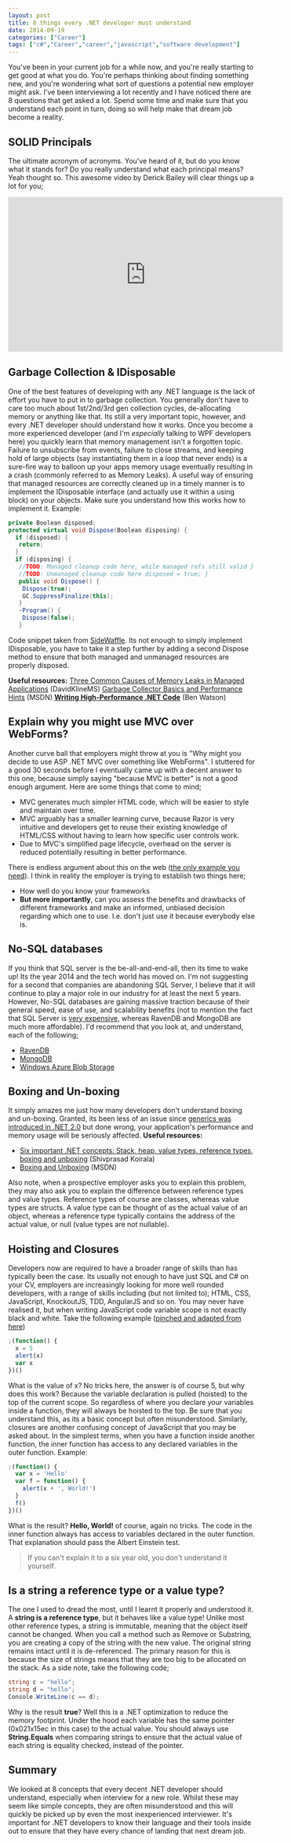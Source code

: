```yaml
---
layout: post
title: 8 things every .NET developer must understand
date: 2014-09-19
categories: ["Career"]
tags: ["c#","Career","career","javascript","software development"]
---
```


You've been in your current job for a while now, and you're really starting to get good at what you do. You're perhaps thinking about finding something new, and you're wondering what sort of questions a potential new employer might ask. I've been interviewing a lot recently and I have noticed there are 8 questions that get asked a lot. Spend some time and make sure that you understand each point in turn, doing so will help make that dream job become a reality.

## SOLID Principals

The ultimate acronym of acronyms. You've heard of it, but do you know what it stands for? Do you really understand what each principal means? Yeah thought so. This awesome video by Derick Bailey will clear things up a lot for you;

<iframe width="560" height="315" src="https://www.youtube.com/embed/TAVn7s-kO9o" frameborder="0" allow="autoplay; encrypted-media" allowfullscreen></iframe>

## Garbage Collection & IDisposable

One of the best features of developing with any .NET language is the lack of effort you have to put in to garbage collection. You generally don't have to care too much about 1st/2nd/3rd gen collection cycles, de-allocating memory or anything like that. Its still a very important topic, however, and every .NET developer should understand how it works. Once you become a more experienced developer (and I'm _especially_ talking to WPF developers here) you quickly learn that memory management isn't a forgotten topic. Failure to unsubscribe from events, failure to close streams, and keeping hold of large objects (say instantiating them in a loop that never ends) is a sure-fire way to balloon up your apps memory usage eventually resulting in a crash (commonly referred to as Memory Leaks). A useful way of ensuring that managed resources are correctly cleaned up in a timely manner is to implement the IDisposable interface (and actually use it within a using block) on your objects. Make sure you understand how this works how to implement it. Example:

```csharp
private Boolean disposed;
protected virtual void Dispose(Boolean disposing) {
  if (disposed) {
   return;
  }
  if (disposing) {
   //TODO: Managed cleanup code here, while managed refs still valid }
   //TODO: Unmanaged cleanup code here disposed = true; }
   public void Dispose() {
    Dispose(true);
    GC.SuppressFinalize(this);
   }
   ~Program() {
    Dispose(false);
   }
```

Code snippet taken from [SideWaffle](http://sidewaffle.com/). Its not enough to simply implement IDisposable, you have to take it a step further by adding a second Dispose method to ensure that both managed and unmanaged resources are properly disposed.

**Useful resources:** [Three Common Causes of Memory Leaks in Managed Applications](http://blogs.msdn.com/b/davidklinems/archive/2005/11/16/493580.aspx) (DavidKlineMS) [Garbage Collector Basics and Performance Hints](http://msdn.microsoft.com/en-us/library/ms973837.aspx) (MSDN) **[Writing High-Performance .NET Code](http://amzn.to/1uH0TMx)** (Ben Watson)

## Explain why you might use MVC over WebForms?

Another curve ball that employers might throw at you is "Why might you decide to use ASP .NET MVC over something like WebForms". I stuttered for a good 30 seconds before I eventually came up with a decent answer to this one, because simply saying "because MVC is better" is not a good enough argument. Here are some things that come to mind;

* MVC generates much simpler HTML code, which will be easier to style and maintain over time.
* MVC arguably has a smaller learning curve, because Razor is very intuitive and developers get to reuse their existing knowledge of HTML/CSS without having to learn how specific user controls work.
* Due to MVC's simplified page lifecycle, overhead on the server is reduced potentially resulting in better performance.

There is endless argument about this on the web ([the only example you need](http://programmers.stackexchange.com/questions/95212/when-to-favor-asp-net-webforms-over-mvc)). I think in reality the employer is trying to establish two things here;

* How well do you know your frameworks
* **But more importantly**, can you assess the benefits and drawbacks of different frameworks and make an informed, unbiased decision regarding which one to use. I.e. don't just use it because everybody else is.

## No-SQL databases

If you think that SQL server is the be-all-and-end-all, then its time to wake up! Its the year 2014 and the tech world has moved on. I'm not suggesting for a second that companies are abandoning SQL Server, I believe that it will continue to play a major role in our industry for at least the next 5 years. However, No-SQL databases are gaining massive traction because of their general speed, ease of use, and scalability benefits (not to mention the fact that SQL Server is [very expensive](http://msdn.microsoft.com/en-us/library/dn305848.aspx), whereas RavenDB and MongoDB are much more affordable). I'd recommend that you look at, and understand, each of the following;

* [RavenDB](http://ravendb.net/docs/article-page/2.5/csharp/intro/quickstart)
* [MongoDB](http://docs.mongodb.org/manual/core/introduction/)
* [Windows Azure Blob Storage](http://docs.mongodb.org/manual/core/introduction/)

## Boxing and Un-boxing

It simply amazes me just how many developers don't understand boxing and un-boxing. Granted, its been less of an issue since [generics was introduced in .NET 2.0](<http://msdn.microsoft.com/en-us/library/ms379564(v=vs.80).aspx>) but done wrong, your application's performance and memory usage will be seriously affected. **Useful resources:**

* [Six important .NET concepts: Stack, heap, value types, reference types, boxing and unboxing](http://www.codeproject.com/Articles/76153/Six-important-NET-concepts-Stack-heap-value-types) (Shivprasad Koirala)
* [Boxing and Unboxing](http://msdn.microsoft.com/en-GB/library/yz2be5wk.aspx) (MSDN)

Also note, when a prospective employer asks you to explain this problem, they may also ask you to explain the difference between reference types and value types. Reference types of course are classes, whereas value types are structs. A value type can be thought of as the actual value of an object, whereas a reference type typically contains the address of the actual value, or null (value types are not nullable).

## Hoisting and Closures

Developers now are required to have a broader range of skills than has typically been the case. Its usually not enough to have just SQL and C# on your CV, employers are increasingly looking for more well rounded developers, with a range of skills including (but not limited to); HTML, CSS, JavaScript, KnockoutJS, TDD, AngularJS and so on. You may never have realised it, but when writing JavaScript code variable scope is not exactly black and white. Take the following example ([pinched and adapted from here](http://www.w3schools.com/js/js_hoisting.asp))

```javascript
;(function() {
  x = 5
  alert(x)
  var x
})()
```

What is the value of x? No tricks here, the answer is of course 5, but why does this work? Because the variable declaration is pulled (hoisted) to the top of the current scope. So regardless of where you declare your variables inside a function, they will always be hoisted to the top. Be sure that you understand this, as its a basic concept but often misunderstood. Similarly, closures are another confusing concept of JavaScript that you may be asked about. In the simplest terms, when you have a function inside another function, the inner function has access to any declared variables in the outer function. Example:

```javascript
;(function() {
  var x = 'Hello'
  var f = function() {
    alert(x + ', World!')
  }
  f()
})()
```

What is the result? **Hello, World!** of course, again no tricks. The code in the inner function always has access to variables declared in the outer function. That explanation should pass the Albert Einstein test.

> If you can't explain it to a six year old, you don't understand it yourself.

## Is a string a reference type or a value type?

The one I used to dread the most, until I learnt it properly and understood it. A **string is a reference type**, but it behaves like a value type! Unlike most other reference types, a string is immutable, meaning that the object itself cannot be changed. When you call a method such as Remove or Substring, you are creating a copy of the string with the new value. The original string remains intact until it is de-referenced. The primary reason for this is because the size of strings means that they are too big to be allocated on the stack. As a side note, take the following code;

```csharp
string c = "hello";
string d = "hello";
Console.WriteLine(c == d);
```

Why is the result **true**? Well this is a .NET optimization to reduce the memory footprint. Under the hood each variable has the same pointer (0x021x15ec in this case) to the actual value. You should always use **String.Equals** when comparing strings to ensure that the actual value of each string is equality checked, instead of the pointer.

## Summary

We looked at 8 concepts that every decent .NET developer should understand, especially when interview for a new role. Whilst these may seem like simple concepts, they are often misunderstood and this will quickly be picked up by even the most inexperienced interviewer. It's important for .NET developers to know their language and their tools inside out to ensure that they have every chance of landing that next dream job.
